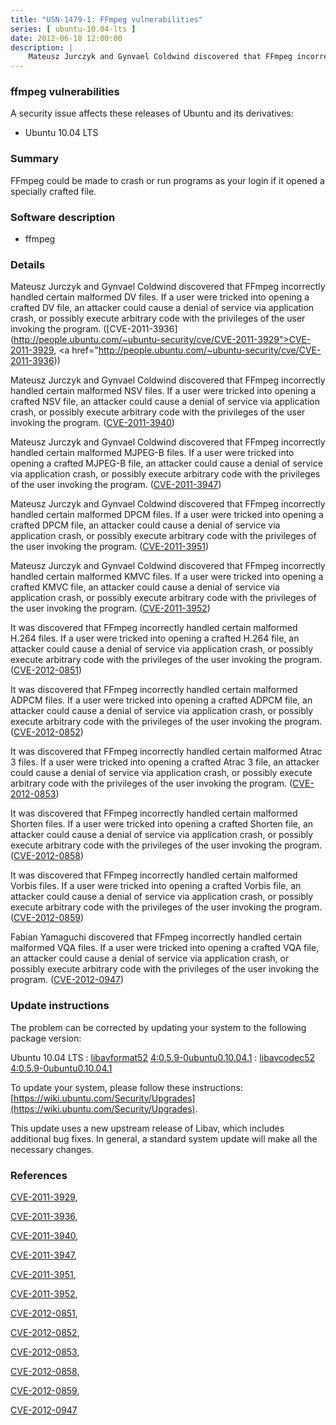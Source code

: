 ```yaml
---
title: "USN-1479-1: FFmpeg vulnerabilities"
series: [ ubuntu-10.04-lts ]
date: 2012-06-18 12:00:00
description: |
    Mateusz Jurczyk and Gynvael Coldwind discovered that FFmpeg incorrectly handled certain malformed DV files. If a user were tricked into opening a crafted DV file, an attacker could cause a denial of service via application crash, or possibly execute arbitrary code with the privileges of the user invoking the program. ([CVE-2011-3936](http://people.ubuntu.com/~ubuntu-security/cve/CVE-2011-3929">CVE-2011-3929</a>, <a href="http://people.ubuntu.com/~ubuntu-security/cve/CVE-2011-3936))
--- 
```

 
### ffmpeg vulnerabilities

A security issue affects these releases of Ubuntu and its derivatives:

* Ubuntu 10.04 LTS

### Summary

FFmpeg could be made to crash or run programs as your login if it opened a specially crafted file.

### Software description

* ffmpeg 

### Details

Mateusz Jurczyk and Gynvael Coldwind discovered that FFmpeg incorrectly handled certain malformed DV files. If a user were tricked into opening a crafted DV file, an attacker could cause a denial of service via application crash, or possibly execute arbitrary code with the privileges of the user invoking the program. ([CVE-2011-3936](http://people.ubuntu.com/~ubuntu-security/cve/CVE-2011-3929">CVE-2011-3929</a>, <a href="http://people.ubuntu.com/~ubuntu-security/cve/CVE-2011-3936))

Mateusz Jurczyk and Gynvael Coldwind discovered that FFmpeg incorrectly handled certain malformed NSV files. If a user were tricked into opening a crafted NSV file, an attacker could cause a denial of service via application crash, or possibly execute arbitrary code with the privileges of the user invoking the program. ([CVE-2011-3940](http://people.ubuntu.com/~ubuntu-security/cve/CVE-2011-3940))

Mateusz Jurczyk and Gynvael Coldwind discovered that FFmpeg incorrectly handled certain malformed MJPEG-B files. If a user were tricked into opening a crafted MJPEG-B file, an attacker could cause a denial of service via application crash, or possibly execute arbitrary code with the privileges of the user invoking the program. ([CVE-2011-3947](http://people.ubuntu.com/~ubuntu-security/cve/CVE-2011-3947))

Mateusz Jurczyk and Gynvael Coldwind discovered that FFmpeg incorrectly handled certain malformed DPCM files. If a user were tricked into opening a crafted DPCM file, an attacker could cause a denial of service via application crash, or possibly execute arbitrary code with the privileges of the user invoking the program. ([CVE-2011-3951](http://people.ubuntu.com/~ubuntu-security/cve/CVE-2011-3951))

Mateusz Jurczyk and Gynvael Coldwind discovered that FFmpeg incorrectly handled certain malformed KMVC files. If a user were tricked into opening a crafted KMVC file, an attacker could cause a denial of service via application crash, or possibly execute arbitrary code with the privileges of the user invoking the program. ([CVE-2011-3952](http://people.ubuntu.com/~ubuntu-security/cve/CVE-2011-3952))

It was discovered that FFmpeg incorrectly handled certain malformed H.264 files. If a user were tricked into opening a crafted H.264 file, an attacker could cause a denial of service via application crash, or possibly execute arbitrary code with the privileges of the user invoking the program. ([CVE-2012-0851](http://people.ubuntu.com/~ubuntu-security/cve/CVE-2012-0851))

It was discovered that FFmpeg incorrectly handled certain malformed ADPCM files. If a user were tricked into opening a crafted ADPCM file, an attacker could cause a denial of service via application crash, or possibly execute arbitrary code with the privileges of the user invoking the program. ([CVE-2012-0852](http://people.ubuntu.com/~ubuntu-security/cve/CVE-2012-0852))

It was discovered that FFmpeg incorrectly handled certain malformed Atrac 3 files. If a user were tricked into opening a crafted Atrac 3 file, an attacker could cause a denial of service via application crash, or possibly execute arbitrary code with the privileges of the user invoking the program. ([CVE-2012-0853](http://people.ubuntu.com/~ubuntu-security/cve/CVE-2012-0853))

It was discovered that FFmpeg incorrectly handled certain malformed Shorten files. If a user were tricked into opening a crafted Shorten file, an attacker could cause a denial of service via application crash, or possibly execute arbitrary code with the privileges of the user invoking the program. ([CVE-2012-0858](http://people.ubuntu.com/~ubuntu-security/cve/CVE-2012-0858))

It was discovered that FFmpeg incorrectly handled certain malformed Vorbis files. If a user were tricked into opening a crafted Vorbis file, an attacker could cause a denial of service via application crash, or possibly execute arbitrary code with the privileges of the user invoking the program. ([CVE-2012-0859](http://people.ubuntu.com/~ubuntu-security/cve/CVE-2012-0859))

Fabian Yamaguchi discovered that FFmpeg incorrectly handled certain malformed VQA files. If a user were tricked into opening a crafted VQA file, an attacker could cause a denial of service via application crash, or possibly execute arbitrary code with the privileges of the user invoking the program. ([CVE-2012-0947](http://people.ubuntu.com/~ubuntu-security/cve/CVE-2012-0947)) 

### Update instructions

The problem can be corrected by updating your system to the following package version:

Ubuntu 10.04 LTS
 : [libavformat52](https://launchpad.net/ubuntu/+source/ffmpeg) <span> [4:0.5.9-0ubuntu0.10.04.1](https://launchpad.net/ubuntu/+source/ffmpeg/4:0.5.9-0ubuntu0.10.04.1) </span> 
 : [libavcodec52](https://launchpad.net/ubuntu/+source/ffmpeg) <span> [4:0.5.9-0ubuntu0.10.04.1](https://launchpad.net/ubuntu/+source/ffmpeg/4:0.5.9-0ubuntu0.10.04.1) </span> 

To update your system, please follow these instructions: [https://wiki.ubuntu.com/Security/Upgrades](https://wiki.ubuntu.com/Security/Upgrades).

This update uses a new upstream release of Libav, which includes additional bug fixes. In general, a standard system update will make all the necessary changes. 

### References

 [CVE-2011-3929](http://people.ubuntu.com/~ubuntu-security/cve/CVE-2011-3929), 

 [CVE-2011-3936](http://people.ubuntu.com/~ubuntu-security/cve/CVE-2011-3936), 

 [CVE-2011-3940](http://people.ubuntu.com/~ubuntu-security/cve/CVE-2011-3940), 

 [CVE-2011-3947](http://people.ubuntu.com/~ubuntu-security/cve/CVE-2011-3947), 

 [CVE-2011-3951](http://people.ubuntu.com/~ubuntu-security/cve/CVE-2011-3951), 

 [CVE-2011-3952](http://people.ubuntu.com/~ubuntu-security/cve/CVE-2011-3952), 

 [CVE-2012-0851](http://people.ubuntu.com/~ubuntu-security/cve/CVE-2012-0851), 

 [CVE-2012-0852](http://people.ubuntu.com/~ubuntu-security/cve/CVE-2012-0852), 

 [CVE-2012-0853](http://people.ubuntu.com/~ubuntu-security/cve/CVE-2012-0853), 

 [CVE-2012-0858](http://people.ubuntu.com/~ubuntu-security/cve/CVE-2012-0858), 

 [CVE-2012-0859](http://people.ubuntu.com/~ubuntu-security/cve/CVE-2012-0859), 

 [CVE-2012-0947](http://people.ubuntu.com/~ubuntu-security/cve/CVE-2012-0947)
 
